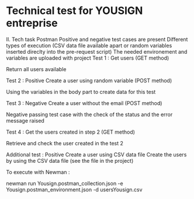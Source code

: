 # Technical test for YOUSIGN entreprise
II. Tech task Postman
Positive and negative test cases are present
Different types of execution (CSV data file available apart or random variables inserted direclty into the pre-request script)
The needed environement and variables are uploaded with project
Test 1 : Get users (GET method)

Return all users available

Test 2 : Positive Create a user using random variable (POST method)

Using the variables in the body part to create data for this test

Test 3 : Negative Create a user without the email (POST method)

Negative passing test case with the check of the status and the error message raised

Test 4 : Get the users created in step 2 (GET method)

Retrieve and check the user created in the test 2

Additional test : Positive Create a user using CSV data file Create the users by using the CSV data file (see the file in the project)

To execute with Newman :

newman run Yousign.postman_collection.json -e Yousign.postman_environment.json -d usersYousign.csv